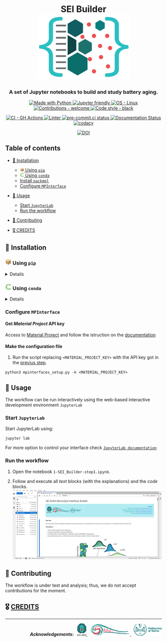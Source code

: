 <h1 align="center">
SEI Builder
<br>
<img width="300"
alt="logo"
src="img/logo.png" >
</h1>

<h3 align="center">
A set of Jupyter notebooks to build and study battery aging.
</h3>

<p align="center">
    <a target="_blank" href="https://python.org"><img
        src="https://img.shields.io/badge/Python-3.8%20%7C%203.9-blue?logo=python&amp;logoColor=white"
        alt="Made with Python" />
    </a>
    <a target="_blank" href="https://jupyter.org"><img
        src="https://img.shields.io/badge/Jupyter%20Lab-3.x-orange?logo=jupyter&logoColor=white"
        alt="Jupyter friendly" />
    </a>
    <!---
    # TODO set LICENSE
    <a target="_blank" href="/LICENSE"><img
        src="https://img.shields.io/badge/license-GNU%20AGPLv3-green"
        alt="License - GNU AGPLv3" />
    </a>
    -->
    <a target="_blank" href="https://www.linux.org/"><img
        src="https://img.shields.io/badge/OS-Linux-lightgray?logo=linux&amp;logoColor=white"
        alt="OS - Linux" />
    </a>
    <a target="_blank" href="/CONTRIBUTING.md"><img
        src="https://img.shields.io/badge/contributions-close-red"
        alt="Contributions - welcome" />
    </a>
    <a target="_blank" href="https://github.com/psf/black"><img
        src="https://img.shields.io/badge/code%20style-black-000000.svg"
        alt="Code style - black" />
    </a>
</p>

<p align="center">
    <a target="_blank" href="https://github.com/features/actions"><img
        src="https://img.shields.io/badge/CI-GitHub_Actions-blue?logo=github-actions&amp;logoColor=white"
        alt="CI - GH Actions" />
    </a>
    <a target="_blank" href="https://github.com/paolodeangelis/SEI_builder/actions/workflows/linter.yml"><img
        src="https://github.com/paolodeangelis/SEI_builder/actions/workflows/linter.yml/badge.svg"
        alt="Linter" />
    </a>
        <a target="_blank" href="https://results.pre-commit.ci/badge/github/paolodeangelis/SEI_builder/main.svg"><img
        src="https://results.pre-commit.ci/badge/github/paolodeangelis/SEI_builder/main.svg"
        alt="pre-commit.ci status" />
    </a>
    <a href='https://sei-builder.readthedocs.io/en/latest/?badge=latest'>
        <img src='https://readthedocs.org/projects/sei-builder/badge/?version=latest' alt='Documentation Status' />
    </a>
    <a target="_blank" href="https://www.codacy.com?utm_source=github.com&amp;utm_medium=referral&amp;utm_content=paolodeangelis/SEI_builder&amp;utm_campaign=Badge_Grade"><img
        src="https://app.codacy.com/project/badge/Grade/7c4a93b7223e491a8d48322ba0ee8d04"
        alt="codacy" />
    </a>
</p>

<p align="center">
    <a target="_blank" href="https://zenodo.org/badge/latestdoi/479131818"><img src="https://zenodo.org/badge/479131818.svg" alt="DOI"></a>
</p>

## Table of contents

-   [🎉 Installation](#-installation)
    -   [<img src="img/etc/pip.png" width="13px"> Using `pip`](#using-pip)
    -   [<img src="img/etc/conda.png" width="13px"> Using `conda`](#using-conda)
    -   [Install `packmol`](#install-packmol)
    -   [Configure `MPInterface`](#configure-mpinterface)

-   [🚀 Usage](#-examples)
    -   [Start `JupyterLab`](#start-jupyterlab)
    -   [Run the workflow](#Run-the-workflow)

-   [🤝 Contributing](#-contributing)

-   [🎖️️️ CREDITS](#-creditscreditsmd)
<!---
# TODO set LICENSE
-   [🚩 License](#-license)
--->

## 🎉 Installation

### <a name="using-pip" /> <img src="img/etc/pip.png" width="20px"> Using `pip`

<details>

#### Clone repository

```shell-session
git clone https://github.com/DAP93/SEI_builder.git
```

#### Set-up virtual environment (optional)

1.  create a virtual environment `venv_sei`

```shell-session
# python3 -m venv <Virtual environment name>
python3 -m venv venv_sei
```

2.  activate it
```shell-session
source venv_sei/bin/activate
```

#### Install dependencies

1.  move in the *SEI Builder* folder
```shell-session
cd SEI_builder
```

2.  downlaod and install the requiremnts with `pip` (Package Installer for Python)
```shell-session
pip install -r requirements.txt
```

3.  check if all the jupyter widget are working:

```shell-session
jupyter labextension list
# JupyterLab v3.1.17
# /.../venv_sei/share/jupyter/labextensions
#        nglview-js-widgets v3.0.1 enabled OK
#        jupyterlab-plotly v5.3.1 enabled OK
#        @jupyter-widgets/jupyterlab-manager v3.0.1 enabled OK (python, jupyterlab_widgets)
#        @bokeh/jupyter_bokeh v3.0.4 enabled OK (python, jupyter_bokeh)
```

if the line `nglview-js-widgets v3.0.1 enabled OK` is missing, run the following command:

```shell
$ pip install --force-reinstall nglview
```

</details>

### <a name="using-conda" /> <img src="img/etc/conda.png" width="20px"> Using `conda`

<details>

#### Clone repository

```shell-session
git clone https://github.com/DAP93/SEI_builder.git
```

#### <a name="set-up-virtual-environment-conda" /> Set-up virtual environment (optional)

1.  create a virtual environment `venv_sei` using environment file `environment.yml`

```shell-session
conda env create -f SEI_builder/environment.yml
```

2.  activate it
```shell-session
conda activate venv_sei
```
</details>

### <a name="configure-mpinterface" /> Configure `MPInterface`

#### Get *Material Project* API key

Access to [Material Project](https://materialsproject.org/) and follow the istruction on the [documentation](https://docs.materialsproject.org/open-apis/the-materials-api/#api-keys)

#### Make the configuration file

1.  Run the script replacing `<MATERIAL_PROJECT_KEY>` with the API key got in the [previus step](#configure-mpinterface).

```shell-session
python3 mpinterfaces_setup.py -k <MATERIAL_PROJECT_KEY>
```

## 🚀 Usage

The workflow can be run interactively using the web-based interactive development environment `JupyterLab`

### Start `JupyterLab`

Start JupyterLab using:

```shell-session
jupyter lab
```

For more option to control your interface check [`JupyterLab documentation`](https://jupyterlab.readthedocs.io/en/stable/index.html)

### Run the workflow

1.  Open the notebook `1-SEI_Builder-step1.ipynb`.

2.  Follow and execute all *text* blocks (with the explanations) and the *code* blocks.
[![View of `1-SEI_Builder-step1.ipynb` in JupyterLab](docs/source/pages/usage/img/jupyterlab_1-SEI_Builder-step1.png)](1-SEI_Builder-step1.ipynb)

## 🤝 Contributing

The workflow is under test and analysis; thus, we do not accept contributions for the moment.

<!---
# TODO set open contributions
We highly welcome contributions!

There is a lot to do:

-   add new example
-   improve functions
-   fix bugs

But first read the [**Contributing guidelines**](CONTRIBUTING.md).
--->

<!---
# TODO set LICENSE
## 🚩 License
The code is available under the [MIT license](LICENSE).
--->

## 🎖️️️ [CREDITS](CREDITS.md)

<hr width="100%">
<p align="right">
    <em><strong>Acknowledgements:</strong></em>
    &nbsp;
    <a target="_blank" href="https://www.big-map.eu/">
        <img style="height:40px" src="img//logo-bigmap.png" alt="BIG MAP site" >
    </a>
    &nbsp;
    <a target="_blank" href="https://areeweb.polito.it/ricerca/small/">
        <img style="height:40px" src="img//logo-small.png" alt="SMALL site" >
    </a>
    &nbsp;
    <a target="_blank" href="https://www.polito.it/">
        <img style="height:40px" src="img//logo-polito.png" alt="POLITO site" >
    </a>
</p>
